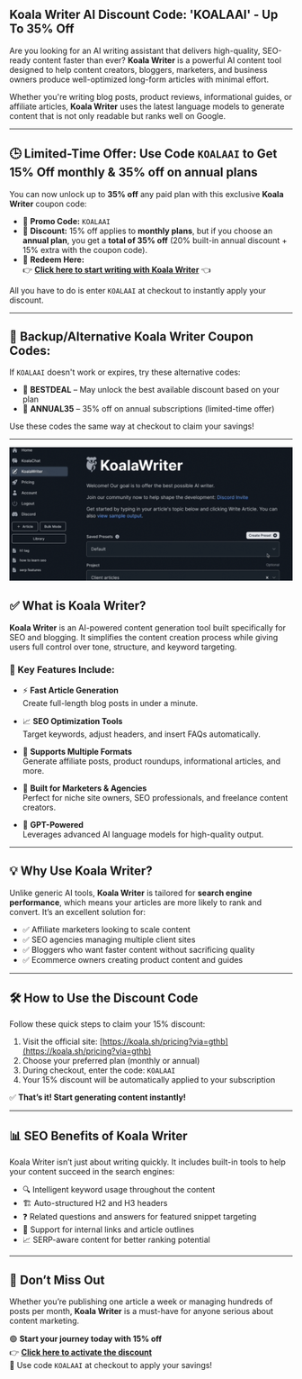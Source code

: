 ## Koala Writer AI Discount Code: 'KOALAAI' - Up To 35% Off

Are you looking for an AI writing assistant that delivers high-quality, SEO-ready content faster than ever? **Koala Writer** is a powerful AI content tool designed to help content creators, bloggers, marketers, and business owners produce well-optimized long-form articles with minimal effort.

Whether you're writing blog posts, product reviews, informational guides, or affiliate articles, **Koala Writer** uses the latest language models to generate content that is not only readable but ranks well on Google.

---

## 🕒 Limited-Time Offer: Use Code `KOALAAI` to Get 15% Off monthly & 35% off on annual plans

You can now unlock up to **35% off** any paid plan with this exclusive **Koala Writer** coupon code:

- 🔹 **Promo Code:** `KOALAAI`  
- 🔹 **Discount:** 15% off applies to **monthly plans**, but if you choose an **annual plan**, you get a **total of 35% off** (20% built-in annual discount + 15% extra with the coupon code). 
- 🔹 **Redeem Here:**  
  👉 [**Click here to start writing with Koala Writer**](https://koala.sh/pricing?via=gthb) 👈  

All you have to do is enter `KOALAAI` at checkout to instantly apply your discount.


---

## 🧾 Backup/Alternative Koala Writer Coupon Codes:

If `KOALAAI` doesn't work or expires, try these alternative codes:

- 🔁 **BESTDEAL** – May unlock the best available discount based on your plan
- 🎯 **ANNUAL35** – 35% off on annual subscriptions (limited-time offer)

Use these codes the same way at checkout to claim your savings!


---

![Koala Writer Discount](https://raw.githubusercontent.com/ai-deals/Koala-Writer-Discount-Code/0121547ea6093f48f883c534dac7989b38ed4835/koala-writer.png)


## ✅ What is Koala Writer?

**Koala Writer** is an AI-powered content generation tool built specifically for SEO and blogging. It simplifies the content creation process while giving users full control over tone, structure, and keyword targeting.

### 🔑 Key Features Include:

- ⚡ **Fast Article Generation**  
  Create full-length blog posts in under a minute.

- 📈 **SEO Optimization Tools**  
  Target keywords, adjust headers, and insert FAQs automatically.

- 🧾 **Supports Multiple Formats**  
  Generate affiliate posts, product roundups, informational articles, and more.

- 🧠 **Built for Marketers & Agencies**  
  Perfect for niche site owners, SEO professionals, and freelance content creators.

- 🤖 **GPT-Powered**  
  Leverages advanced AI language models for high-quality output.

---

## 💡 Why Use Koala Writer?

Unlike generic AI tools, **Koala Writer** is tailored for **search engine performance**, which means your articles are more likely to rank and convert. It’s an excellent solution for:

- ✅ Affiliate marketers looking to scale content  
- ✅ SEO agencies managing multiple client sites  
- ✅ Bloggers who want faster content without sacrificing quality  
- ✅ Ecommerce owners creating product content and guides

---

## 🛠 How to Use the Discount Code

Follow these quick steps to claim your 15% discount:

1. Visit the official site: [https://koala.sh/pricing?via=gthb](https://koala.sh/pricing?via=gthb)  
2. Choose your preferred plan (monthly or annual)  
3. During checkout, enter the code: `KOALAAI`  
4. Your 15% discount will be automatically applied to your subscription  

✅ **That’s it! Start generating content instantly!**

---

## 📊 SEO Benefits of Koala Writer

Koala Writer isn’t just about writing quickly. It includes built-in tools to help your content succeed in the search engines:

- 🔍 Intelligent keyword usage throughout the content  
- 🏗 Auto-structured H2 and H3 headers  
- ❓ Related questions and answers for featured snippet targeting  
- 🔗 Support for internal links and article outlines  
- 📈 SERP-aware content for better ranking potential

---

## 📅 Don’t Miss Out

Whether you’re publishing one article a week or managing hundreds of posts per month, **Koala Writer** is a must-have for anyone serious about content marketing.

🟢 **Start your journey today with 15% off**  
👉 [**Click here to activate the discount**](https://koala.sh/pricing?via=gthb)  
💬 Use code `KOALAAI` at checkout to apply your savings!
